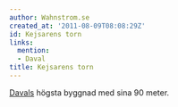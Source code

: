 ```yaml
---
author: Wahnstrom.se
created_at: '2011-08-09T08:08:29Z'
id: Kejsarens torn
links:
  mention:
  - Daval
title: Kejsarens torn
---
```


[Davals] högsta byggnad med sina 90 meter.

  [Davals]: Daval
